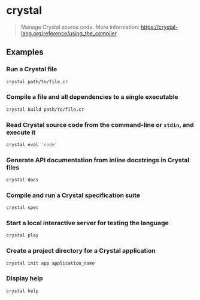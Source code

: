 # crystal

> Manage Crystal source code. More information: <https://crystal-lang.org/reference/using_the_compiler>.

## Examples

### Run a Crystal file

```bash
crystal path/to/file.cr
```

### Compile a file and all dependencies to a single executable

```bash
crystal build path/to/file.cr
```

### Read Crystal source code from the command-line or `stdin`, and execute it

```bash
crystal eval 'code'
```

### Generate API documentation from inline docstrings in Crystal files

```bash
crystal docs
```

### Compile and run a Crystal specification suite

```bash
crystal spec
```

### Start a local interactive server for testing the language

```bash
crystal play
```

### Create a project directory for a Crystal application

```bash
crystal init app application_name
```

### Display help

```bash
crystal help
```

